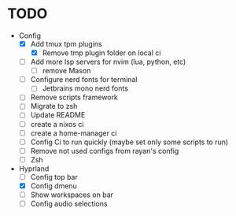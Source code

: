 
# TODO

- Config
  - [x] Add tmux tpm plugins
    - [x] Remove tmp plugin folder on local ci
  - [ ] Add more lsp servers for nvim (lua, python, etc)
    - [ ] remove Mason
  - [ ] Configure nerd fonts for terminal
    - [ ] Jetbrains mono nerd fonts
  - [ ] Remove scripts framework
  - [ ] Migrate to zsh
  - [ ] Update README
  - [ ] create a nixos ci
  - [ ] create a home-manager ci
  - [ ] Config Ci to run quickly (maybe set only some scripts to run)
  - [ ] Remove not used configs from rayan's config
  - [ ] Zsh

- Hyprland
  - [ ] Config top bar
  - [x] Config dmenu
  - [ ] Show workspaces on bar
  - [ ] Config audio selections